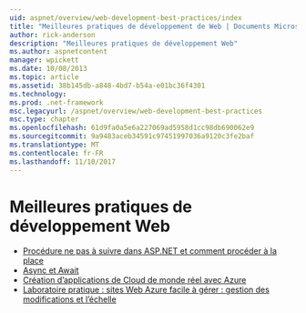 ```yaml
---
uid: aspnet/overview/web-development-best-practices/index
title: "Meilleures pratiques de développement de Web | Documents Microsoft"
author: rick-anderson
description: "Meilleures pratiques de développement Web"
ms.author: aspnetcontent
manager: wpickett
ms.date: 10/08/2013
ms.topic: article
ms.assetid: 38b145db-a848-4bd7-b54a-e01bc36f4301
ms.technology: 
ms.prod: .net-framework
msc.legacyurl: /aspnet/overview/web-development-best-practices
msc.type: chapter
ms.openlocfilehash: 61d9fa0a5e6a227069ad5958d1cc98db690062e9
ms.sourcegitcommit: 9a9483aceb34591c97451997036a9120c3fe2baf
ms.translationtype: MT
ms.contentlocale: fr-FR
ms.lasthandoff: 11/10/2017
---
```

<a name="web-development-best-practices"></a>Meilleures pratiques de développement Web
====================

- [Procédure ne pas à suivre dans ASP.NET et comment procéder à la place](what-not-to-do-in-aspnet-and-what-to-do-instead.md)
- [Async et Await](async-and-await.md)
- [Création d’applications de Cloud de monde réel avec Azure](../developing-apps-with-windows-azure/building-real-world-cloud-apps-with-windows-azure/index.md)
- [Laboratoire pratique : sites Web Azure facile à gérer : gestion des modifications et l’échelle](../developing-apps-with-windows-azure/maintainable-azure-websites-managing-change-and-scale.md)
